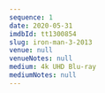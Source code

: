 ```yaml
---
sequence: 1
date: 2020-05-31
imdbId: tt1300854
slug: iron-man-3-2013
venue: null
venueNotes: null
medium: 4k UHD Blu-ray
mediumNotes: null
---
```


